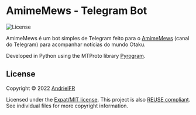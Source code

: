 <!--
  ~ Copyright (c) 2022 Andriel Ferreira <https://github.com/AndrielFR>
  ~ 
  ~ SPDX-License-Identifier: MIT
  -->

# AmimeMews - Telegram Bot

![License](https://img.shields.io/github/license/AndrielFR/AmimeMews)

AmimeMews é um bot simples de Telegram feito para o [AmimeMews](https://t.me/AmimeMews) (canal do Telegram) para acompanhar notícias do mundo Otaku.

Developed in Python using the MTProto library [Pyrogram](https://github.com/pyrogram/pyrogram).

## License

Copyright © 2022 [AndrielFR](https://github.com/AndrielFR)

Licensed under the [Expat/MIT license](LICENSE).
This project is also [REUSE compliant](https://reuse.software/).
See individual files for more copyright information.